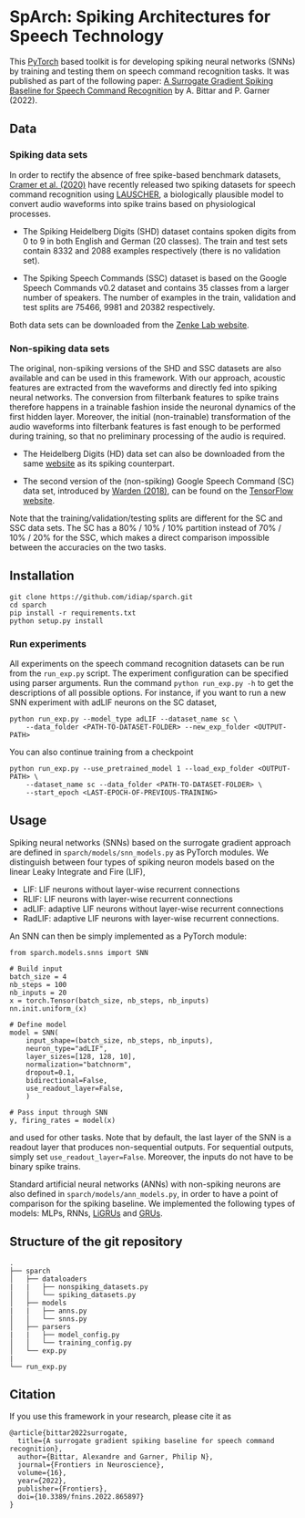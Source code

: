 <!--
SPDX-FileCopyrightText: Copyright © 2022 Idiap Research Institute <contact@idiap.ch>

SPDX-FileContributor: Alexandre Bittar <abittar@idiap.ch>

SPDX-License-Identifier: BSD-3-clause

This file is part of the sparch package
--->

# SpArch: Spiking Architectures for Speech Technology

This [PyTorch](https://pytorch.org/) based toolkit is for developing spiking neural networks (SNNs) by training and testing them on speech command recognition tasks. It was published as part of the following paper: [A Surrogate Gradient Spiking Baseline for Speech Command Recognition](https://doi.org/10.3389/fnins.2022.865897) by A. Bittar and P. Garner (2022).


## Data

### Spiking data sets

In order to rectify the absence of free spike-based benchmark datasets, [Cramer et al. (2020)](https://doi.org/10.1109/TNNLS.2020.3044364) have recently released two spiking datasets for speech command recognition using [LAUSCHER](https://github.com/electronicvisions/lauscher), a biologically plausible model to convert audio waveforms into spike trains based on physiological processes.

- The Spiking Heidelberg Digits (SHD) dataset contains spoken digits from 0 to 9 in both English and German (20 classes). The train and test sets contain 8332 and 2088 examples respectively (there is no validation set).

- The Spiking Speech Commands (SSC) dataset is based on the Google Speech Commands v0.2 dataset and contains 35 classes from a larger number of speakers. The number of examples in the train, validation and test splits are 75466, 9981 and 20382 respectively.

Both data sets can be downloaded from the [Zenke Lab website](https://zenkelab.org/resources/spiking-heidelberg-datasets-shd/).

### Non-spiking data sets

The original, non-spiking versions of the SHD and SSC datasets are also available and can be used in this framework. With our approach, acoustic features are extracted from the waveforms and directly fed into spiking neural networks. The conversion from filterbank features to spike trains therefore happens in a trainable fashion inside the neuronal dynamics of the first hidden layer. Moreover, the initial (non-trainable) transformation of the audio waveforms into filterbank features is fast enough to be performed during training, so that no preliminary processing of the audio is required.

- The Heidelberg Digits (HD) data set can also be downloaded from the same [website](https://zenkelab.org/resources/spiking-heidelberg-datasets-shd/) as its spiking counterpart.

- The second version of the (non-spiking) Google Speech Command (SC) data set, introduced by [Warden (2018)](https://arxiv.org/abs/1804.03209), can be found on the [TensorFlow website](https://www.tensorflow.org/datasets/catalog/speech_commands).

Note that the training/validation/testing splits are different for the SC and SSC data sets. The SC has a 80% / 10% / 10% partition instead of 70% / 10% / 20% for the SSC, which makes a direct comparison impossible between the accuracies on the two tasks.

## Installation

    git clone https://github.com/idiap/sparch.git
    cd sparch
    pip install -r requirements.txt
    python setup.py install

### Run experiments

All experiments on the speech command recognition datasets can be run from the `run_exp.py` script. The experiment configuration can be specified using parser arguments. Run the command `python run_exp.py -h` to get the descriptions of all possible options. For instance, if you want to run a new SNN experiment with adLIF neurons on the SC dataset,

    python run_exp.py --model_type adLIF --dataset_name sc \
        --data_folder <PATH-TO-DATASET-FOLDER> --new_exp_folder <OUTPUT-PATH>

You can also continue training from a checkpoint

    python run_exp.py --use_pretrained_model 1 --load_exp_folder <OUTPUT-PATH> \
        --dataset_name sc --data_folder <PATH-TO-DATASET-FOLDER> \
        --start_epoch <LAST-EPOCH-OF-PREVIOUS-TRAINING>


## Usage

Spiking neural networks (SNNs) based on the surrogate gradient approach are defined in `sparch/models/snn_models.py` as PyTorch modules. We distinguish between four types of spiking neuron models based on the linear Leaky Integrate and Fire (LIF),

- LIF: LIF neurons without layer-wise recurrent connections
- RLIF: LIF neurons with layer-wise recurrent connections
- adLIF: adaptive LIF neurons without layer-wise recurrent connections
- RadLIF: adaptive LIF neurons with layer-wise recurrent connections.

An SNN can then be simply implemented as a PyTorch module:

    from sparch.models.snns import SNN

    # Build input
    batch_size = 4
    nb_steps = 100
    nb_inputs = 20
    x = torch.Tensor(batch_size, nb_steps, nb_inputs)
    nn.init.uniform_(x)

    # Define model
    model = SNN(
        input_shape=(batch_size, nb_steps, nb_inputs),
        neuron_type="adLIF",
        layer_sizes=[128, 128, 10],
        normalization="batchnorm",
        dropout=0.1,
        bidirectional=False,
        use_readout_layer=False,
        )

    # Pass input through SNN
    y, firing_rates = model(x)


and used for other tasks. Note that by default, the last layer of the SNN is a readout layer that produces non-sequential outputs. For sequential outputs, simply set `use_readout_layer=False`. Moreover, the inputs do not have to be binary spike trains.

Standard artificial neural networks (ANNs) with non-spiking neurons are also defined in `sparch/models/ann_models.py`, in order to have a point of comparison for the spiking baseline. We implemented the following types of models: MLPs, RNNs, [LiGRUs](https://doi.org/10.1109/TETCI.2017.2762739) and [GRUs](https://doi.org/10.48550/arXiv.1406.1078).

## Structure of the git repository

```
.
├── sparch
│   ├── dataloaders
|   |   ├── nonspiking_datasets.py
│   │   └── spiking_datasets.py
│   ├── models
|   |   ├── anns.py
│   │   └── snns.py
│   ├── parsers
|   |   ├── model_config.py
│   │   └── training_config.py
│   └── exp.py
|
└── run_exp.py
```

## Citation
If you use this framework in your research, please cite it as
```
@article{bittar2022surrogate,
  title={A surrogate gradient spiking baseline for speech command recognition},
  author={Bittar, Alexandre and Garner, Philip N},
  journal={Frontiers in Neuroscience},
  volume={16},
  year={2022},
  publisher={Frontiers},
  doi={10.3389/fnins.2022.865897}
}
```

